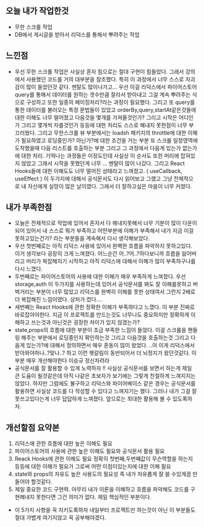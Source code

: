 ## 오늘 내가 작업한것
- 무한 스크롤 작업
- DB에서 게시글을 받아서 리덕스를 통해서 뿌려주는 작업

## 느낀점
- 우선 무한 스크롤 작업은 사실상 혼자 힘으로는 절대 구현이 힘들었다. 그래서 강의에서 사용했던 코드를 거의 대부분을 참조했다. 특히 이 과정에서 너무 스스로 자괴감이 많이 들었던것 같다. 멘탈도 많이나가고... 우선 이걸 리덕스에서 파이어스토어 query를 통해서 데이터를 원하는 갯수만큼 잘라서 받아내고 그걸 계속 뿌려주는 식으로 구성하고 또한 일종의 페이징처리?라는 과정이 필요했다. 그리고 또 query를 통한 데이터를 불러오는 특정 문법들이 있었고 orderBy,query,startAt같은것들에 대한 이해도 너무 떨어졌고 다음것을 몇개를 가져올것인가? 그리고 시작은 어디인가 그리고 몇개씩 자를것인가 등등에 대한 처리도 스스로 해내지 못한점이 너무 부끄러웠다. 그리고 무한스크롤 뷰 부분에서는 loadsh 패키지의 throttle에 대한 이해가 필요하였고 로딩중인가? 아닌가?에 대한 조건을 거는 부분 또 스크롤 일정영역에 도착했을때 다음 리스트를 호출하는 부분 그리고 그 과정에서 다음게 있는가 없는가에 대한 처리. 기억나는 과정들은 이정도인데 사실상 이 순서도 또한 머리에 잡혀있지 않았고 그래서 시작을 못했던게 너무 ... 멘탈이 많이 나갔다. 그리고 React Hooks들에 대한 이해도도 너무 떨어진 상태라고 느껴졌고. ( useCallback, useEffect ) 이 두가지에 대해서 공식문서도 다시 읽어보고 그랬고 그냥 전체적으로 내 자신에게 실망이 많은 날이였다. 그래서 더 잘하고싶은 마음이 너무 커졌다.


## 내가 부족한점
- 오늘은 전체적으로 작업에 있어서 혼자서 다 해내지못해서 너무 기분이 많이 다운이되어 있어서 내 스스로 뭐가 부족하고 어떤부분에 이해가 부족해서 내가 지금 이걸 못하고있는건가? 라는 부분들을 계속해서 다시 생각해보았다. 
- 우선 첫번째로는 아직 리덕스 사용에 있어서 완벽한 흐름을 파악하지 못하고있다. 이거 생각보다 굉장히 크게 느껴졌다. 어느순간 어..?어..?하다보니까 흐름을 잃어버리고 머리가 복잡해지기 시작하고 아직 리덕스에 대해서 이해가 많이 부족하구나를 다시 느꼈다. 
- 두번째로는 파이어스토어의 사용에 대한 이해가 매우 부족하게 느껴졌다. 우선 storage,auth 이 두가지를 사용하는데 있어서 공식문서를 봐도 잘 이해를못하고 버벅거리는 부분이 너무 많았고 리덕스를 완벽히 이해를 못한 상태여서 그런지 2배로 더 복잡해진 느낌이였다. 상처가 컸다.... 
- 세번째는 React Hooks에 관한 정확한 이해가 부족하다고 느꼈다. 이 부분 진짜로 바로잡아야한다. 지금 이 프로젝트를 만드는것도 너무나도 중요하지만 정확하게 이해하고 쓰는것과 아닌것은 굉장한 차이가 있지 않겠는가?
- state,props의 흐름에 대한 부분이 조금 부족한 느낌이 들었다. 이걸 스크롤을 핸들링 해주는 부분에서 로딩중인지 확인하는것 그리고 다음것을 호출하는것 그리고 다음게 있는가?에 대해서 정의하면서 매우 혼동이 많이 왔었다. ..아 이게 리덕스에서 받아와야하나..?맞나..? 하고 이런 헷갈림이 동반되어서 더 뇌정지가 왔던것같다. 이 부분 매우 개선해야한다 이승규 정신차려라
- 공식문서를 잘 활용할 수 있게 노력하자 !! 사실상 공식문서를 보면서 하는게 제일 큰 도움이 될것같은데 아직 나같은 초보자가 보기에는 그렇게 친절하게 느껴지지는 않았다. 하지만 그럼에도 불구하고 리덕스와 파이어베이스 같은 경우는 공식문서를 활용하면 사실상 코드를 다 작성할 수 있다고 느껴지기는 했다. 그러나 내가 그걸 잘 못쓰고있다는게 너무 답답하게 느껴졌다. 앞으로는 최대한 활용해 볼 수 있도록하자.

## 개선할점 요약본
 1. 리덕스에 관한 흐름에 대한 높은 이해도 필요
 2. 파이어스토어의 사용에 관한 높은 이해도 필요와 공식문서 활용 필요
 3. Reack Hooks에 관한 이해도 필요 정확히 첫번째,두번째값이 무슨역할을 하는지 등등에 대한 이해가 필요가 그로써 어떤 이점이있는지에 대한 이해 필요
 4. state와 props의 자유도 높은 사용도의 필요성 즉 내가 자유롭게 잘 쓸 수있게끔 만들어야 할것같다.
 5. 제일 중요한 코드 구현력. 아무리 내가 이론을 이해하고 흐름을 파악해도 코드를 구현해내지 못한다면 그건 의미가 없다. 제일 핵심적인 부분이다.

- 이 5가지 사항을 꼭 지키도록하자 내일부터 프로젝트만 하는것이 아닌 이 부분들도 절대 가볍게 여기지않고 꼭 공부해야겠다.
